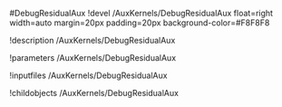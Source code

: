 <!-- MOOSE Object Documentation Stub: Remove this when content is added. -->
#DebugResidualAux
!devel /AuxKernels/DebugResidualAux float=right width=auto margin=20px padding=20px background-color=#F8F8F8

!description /AuxKernels/DebugResidualAux

!parameters /AuxKernels/DebugResidualAux

!inputfiles /AuxKernels/DebugResidualAux

!childobjects /AuxKernels/DebugResidualAux
